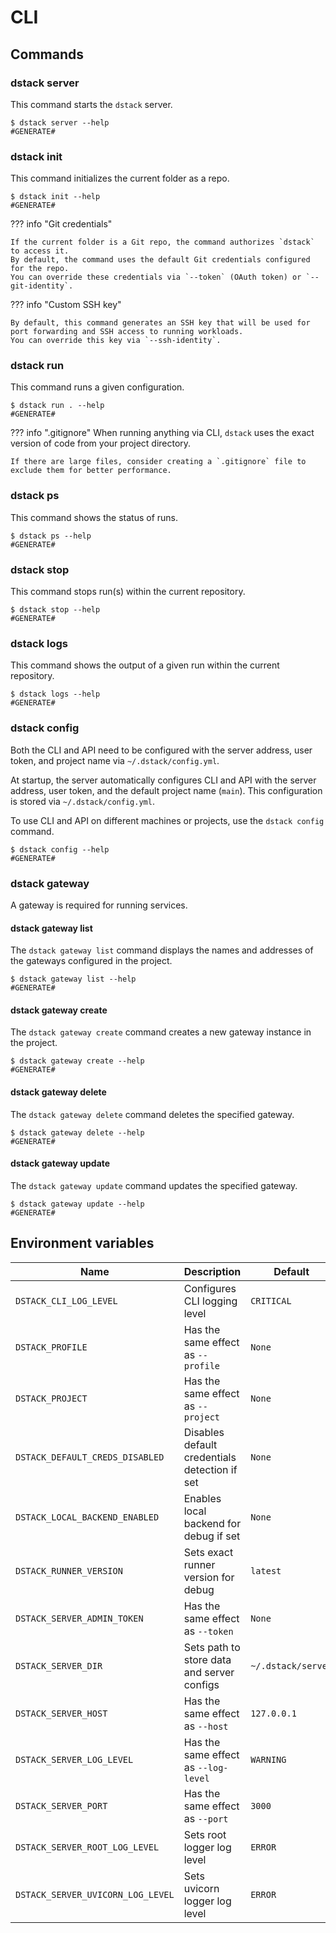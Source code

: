 # CLI

## Commands

### dstack server

This command starts the `dstack` server.

<div class="termy">

```shell
$ dstack server --help
#GENERATE#
```

</div>

[//]: # (DSTACK_SERVER_ENVIRONMENT, DSTACK_SERVER_CONFIG_DISABLED, DSTACK_SENTRY_DSN, DSTACK_SENTRY_TRACES_SAMPLE_RATE, DSTACK_SERVER_BUCKET_REGION, DSTACK_SERVER_BUCKET, DSTACK_ALEMBIC_MIGRATIONS_LOCATION)

### dstack init

This command initializes the current folder as a repo.

<div class="termy">

```shell
$ dstack init --help
#GENERATE#
```

</div>

??? info "Git credentials"

    If the current folder is a Git repo, the command authorizes `dstack` to access it.
    By default, the command uses the default Git credentials configured for the repo. 
    You can override these credentials via `--token` (OAuth token) or `--git-identity`.

??? info "Custom SSH key"

    By default, this command generates an SSH key that will be used for port forwarding and SSH access to running workloads. 
    You can override this key via `--ssh-identity`.

### dstack run

This command runs a given configuration.

<div class="termy">

```shell
$ dstack run . --help
#GENERATE#
```

</div>

??? info ".gitignore"
When running anything via CLI, `dstack` uses the exact version of code from your project directory.

    If there are large files, consider creating a `.gitignore` file to exclude them for better performance.

### dstack ps

This command shows the status of runs.

<div class="termy">

```shell
$ dstack ps --help
#GENERATE#
```

</div>

### dstack stop

This command stops run(s) within the current repository.

<div class="termy">

```shell
$ dstack stop --help
#GENERATE#
```

</div>

### dstack logs

This command shows the output of a given run within the current repository.

<div class="termy">

```shell
$ dstack logs --help
#GENERATE#
```

</div>

### dstack config

Both the CLI and API need to be configured with the server address, user token, and project name
via `~/.dstack/config.yml`.

At startup, the server automatically configures CLI and API with the server address, user token, and
the default project name (`main`). This configuration is stored via `~/.dstack/config.yml`.

To use CLI and API on different machines or projects, use the `dstack config` command.

<div class="termy">

```shell
$ dstack config --help
#GENERATE#
```

</div>

### dstack gateway

A gateway is required for running services.

#### dstack gateway list

The `dstack gateway list` command displays the names and addresses of the gateways configured in the project.

<div class="termy">

```shell
$ dstack gateway list --help
#GENERATE#
```

</div>

#### dstack gateway create

The `dstack gateway create` command creates a new gateway instance in the project.

<div class="termy">

```shell
$ dstack gateway create --help
#GENERATE#
```

</div>

#### dstack gateway delete

The `dstack gateway delete` command deletes the specified gateway.

<div class="termy">

```shell
$ dstack gateway delete --help
#GENERATE#
```

</div>

#### dstack gateway update

The `dstack gateway update` command updates the specified gateway.

<div class="termy">

```shell
$ dstack gateway update --help
#GENERATE#
```

</div>

## Environment variables

| Name                              | Description                                   | Default            |
|-----------------------------------|-----------------------------------------------|--------------------|
| `DSTACK_CLI_LOG_LEVEL`            | Configures CLI logging level                  | `CRITICAL`         |
| `DSTACK_PROFILE`                  | Has the same effect as `--profile`            | `None`             |
| `DSTACK_PROJECT`                  | Has the same effect as `--project`            | `None`             |
| `DSTACK_DEFAULT_CREDS_DISABLED`   | Disables default credentials detection if set | `None`             |
| `DSTACK_LOCAL_BACKEND_ENABLED`    | Enables local backend for debug if set        | `None`             |
| `DSTACK_RUNNER_VERSION`           | Sets exact runner version for debug           | `latest`           |
| `DSTACK_SERVER_ADMIN_TOKEN`       | Has the same effect as `--token`              | `None`             |
| `DSTACK_SERVER_DIR`               | Sets path to store data and server configs    | `~/.dstack/server` |
| `DSTACK_SERVER_HOST`              | Has the same effect as `--host`               | `127.0.0.1`        |
| `DSTACK_SERVER_LOG_LEVEL`         | Has the same effect as `--log-level`          | `WARNING`          |
| `DSTACK_SERVER_PORT`              | Has the same effect as `--port`               | `3000`             |
| `DSTACK_SERVER_ROOT_LOG_LEVEL`    | Sets root logger log level                    | `ERROR`            |
| `DSTACK_SERVER_UVICORN_LOG_LEVEL` | Sets uvicorn logger log level                 | `ERROR`            |